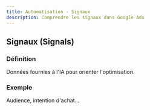 ```yaml
---
title: Automatisation - Signaux
description: Comprendre les signaux dans Google Ads
---
```


## Signaux (Signals)

### Définition
Données fournies à l'IA pour orienter l'optimisation.

### Exemple
Audience, intention d'achat…